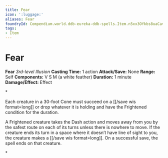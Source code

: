 ```yaml
---
title: Fear
icon: ':luggage:'
aliases: Fear
foundryId: Compendium.world.ddb-eureka-ddb-spells.Item.n5xx3OYkbs8uaCav
tags:
- Item
---
```


# Fear

**Fear**
_3rd-level Illusion_
**Casting Time:** 1 action
**Attack/Save:** None
**Range:** Self
**Components:** V S M (a white feather)
**Duration:** 1 minute
**Damage/Effect:** Effect

*<p>Each creature in a 30-foot Cone must succeed on a [[/save wis format=long]] or drop whatever it is holding and have the Frightened condition for the duration.

A Frightened creature takes the Dash action and moves away from you by the safest route on each of its turns unless there is nowhere to move. If the creature ends its turn in a space where it doesn’t have line of sight to you, the creature makes a [[/save wis format=long]]. On a successful save, the spell ends on that creature.</p>*
